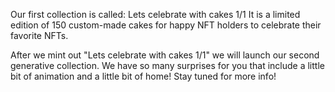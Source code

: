 Our first collection is called: Lets celebrate with cakes 1/1 It is a limited edition of 150 custom-made cakes for happy NFT holders to celebrate their favorite NFTs.

After we mint out "Lets celebrate with cakes 1/1" we will launch our second generative collection. We have so many surprises for you that include a little bit of animation and a little bit of home! Stay tuned for more info!
